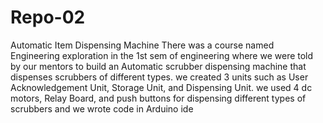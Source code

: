 # Repo-02 
Automatic Item Dispensing Machine
There was a course named Engineering exploration in the 1st sem of engineering where we were told by our mentors to build an Automatic scrubber dispensing machine that dispenses scrubbers of different types. we created 3 units such as User Acknowledgement Unit, Storage Unit, and Dispensing Unit. we used 4 dc motors, Relay Board, and push buttons for dispensing different types of scrubbers and we wrote code in Arduino ide
